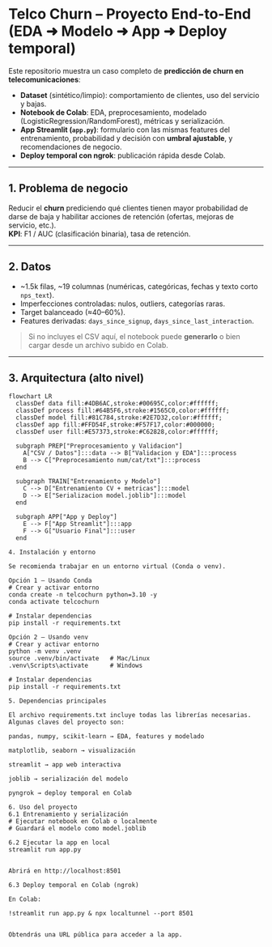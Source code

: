 # Telco Churn – Proyecto End-to-End (EDA ➜ Modelo ➜ App ➜ Deploy temporal)

Este repositorio muestra un caso completo de **predicción de churn en telecomunicaciones**:
- **Dataset** (sintético/limpio): comportamiento de clientes, uso del servicio y bajas.
- **Notebook de Colab**: EDA, preprocesamiento, modelado (LogisticRegression/RandomForest), métricas y serialización.
- **App Streamlit (`app.py`)**: formulario con las mismas features del entrenamiento, probabilidad y decisión con **umbral ajustable**, y recomendaciones de negocio.
- **Deploy temporal con ngrok**: publicación rápida desde Colab.

---

## 1. Problema de negocio
Reducir el **churn** prediciendo qué clientes tienen mayor probabilidad de darse de baja y habilitar acciones de retención (ofertas, mejoras de servicio, etc.).  
**KPI**: F1 / AUC (clasificación binaria), tasa de retención.

---

## 2. Datos
- ~1.5k filas, ~19 columnas (numéricas, categóricas, fechas y texto corto `nps_text`).
- Imperfecciones controladas: nulos, outliers, categorías raras.
- Target balanceado (≈40–60%).
- Features derivadas: `days_since_signup`, `days_since_last_interaction`.

> Si no incluyes el CSV aquí, el notebook puede **generarlo** o bien cargar desde un archivo subido en Colab.

---

## 3. Arquitectura (alto nivel)

```mermaid
flowchart LR
  classDef data fill:#4DB6AC,stroke:#00695C,color:#ffffff;
  classDef process fill:#64B5F6,stroke:#1565C0,color:#ffffff;
  classDef model fill:#81C784,stroke:#2E7D32,color:#ffffff;
  classDef app fill:#FFD54F,stroke:#F57F17,color:#000000;
  classDef user fill:#E57373,stroke:#C62828,color:#ffffff;

  subgraph PREP["Preprocesamiento y Validacion"]
    A["CSV / Datos"]:::data --> B["Validacion y EDA"]:::process
    B --> C["Preprocesamiento num/cat/txt"]:::process
  end

  subgraph TRAIN["Entrenamiento y Modelo"]
    C --> D["Entrenamiento CV + metricas"]:::model
    D --> E["Serializacion model.joblib"]:::model
  end

  subgraph APP["App y Deploy"]
    E --> F["App Streamlit"]:::app
    F --> G["Usuario Final"]:::user
  end

4. Instalación y entorno

Se recomienda trabajar en un entorno virtual (Conda o venv).

Opción 1 – Usando Conda
# Crear y activar entorno
conda create -n telcochurn python=3.10 -y
conda activate telcochurn

# Instalar dependencias
pip install -r requirements.txt

Opción 2 – Usando venv
# Crear y activar entorno
python -m venv .venv
source .venv/bin/activate   # Mac/Linux
.venv\Scripts\activate      # Windows

# Instalar dependencias
pip install -r requirements.txt

5. Dependencias principales

El archivo requirements.txt incluye todas las librerías necesarias.
Algunas claves del proyecto son:

pandas, numpy, scikit-learn → EDA, features y modelado

matplotlib, seaborn → visualización

streamlit → app web interactiva

joblib → serialización del modelo

pyngrok → deploy temporal en Colab

6. Uso del proyecto
6.1 Entrenamiento y serialización
# Ejecutar notebook en Colab o localmente
# Guardará el modelo como model.joblib

6.2 Ejecutar la app en local
streamlit run app.py


Abrirá en http://localhost:8501

6.3 Deploy temporal en Colab (ngrok)

En Colab:

!streamlit run app.py & npx localtunnel --port 8501


Obtendrás una URL pública para acceder a la app.
